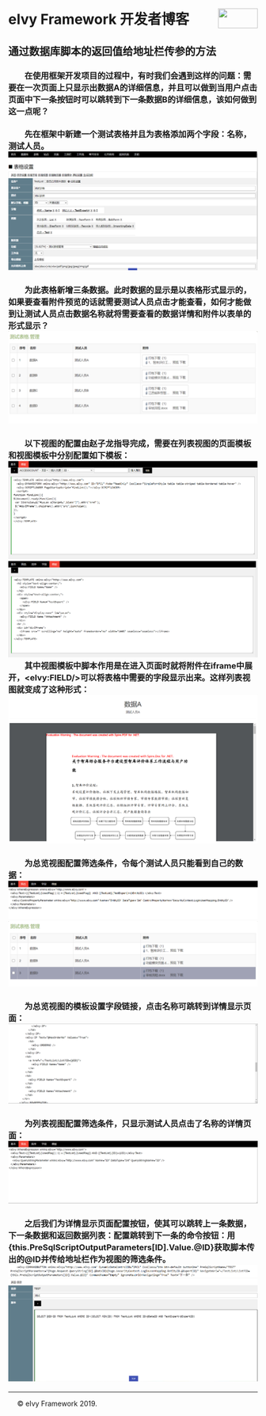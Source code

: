 # <div style="height:40px"><div style="float:left">eIvy Framework 开发者博客</div> <div style="float:right"><img width="80" height="40" src="../../Logo.png"></img></div></div>
## 通过数据库脚本的返回值给地址栏传参的方法
### &emsp;&emsp;在使用框架开发项目的过程中，有时我们会遇到这样的问题：需要在一次页面上只显示出数据A的详细信息，并且可以做到当用户点击页面中下一条按钮时可以跳转到下一条数据B的详细信息，该如何做到这一点呢？
### &emsp;&emsp;先在框架中新建一个测试表格并且为表格添加两个字段：名称，测试人员。<img src="Photo/1.png"/>
### &emsp;&emsp;为此表格新增三条数据。此时数据的显示是以表格形式显示的，如果要查看附件预览的话就需要测试人员点击才能查看，如何才能做到让测试人员点击数据名称就将需要查看的数据详情和附件以表单的形式显示？<img src="Photo/2.png"/>
### &emsp;&emsp;以下视图的配置由赵子龙指导完成，需要在列表视图的页面模板和视图模板中分别配置如下模板：<img src="Photo/3.png"/><img src="Photo/4.png"/>&emsp;&emsp;其中视图模板中脚本作用是在进入页面时就将附件在iframe中展开，&lt;eIvy:FIELD/&gt;可以将表格中需要的字段显示出来。这样列表视图就变成了这种形式：<img src="Photo/5.png"/>
### &emsp;&emsp;为总览视图配置筛选条件，令每个测试人员只能看到自己的数据：<img src="Photo/6.png"/><img src="Photo/7.png"/>
### &emsp;&emsp;为总览视图的模板设置字段链接，点击名称可跳转到详情显示页面：<img src="Photo/8.png"/>
### &emsp;&emsp;为列表视图配置筛选条件，只显示测试人员点击了名称的详情页面：<img src="Photo/9.png"/>
###  &emsp;&emsp;之后我们为详情显示页面配置按钮，使其可以跳转上一条数据，下一条数据和返回数据列表：配置跳转到下一条的命令按钮：用{this.PreSqlScriptOutputParameters[ID].Value.@ID}获取脚本传出的@ID并传给地址栏作为视图的筛选条件。<img src="Photo/10.png"/><img src="Photo/11.png"/>
---
&emsp; &copy; eIvy Framework 2019.
